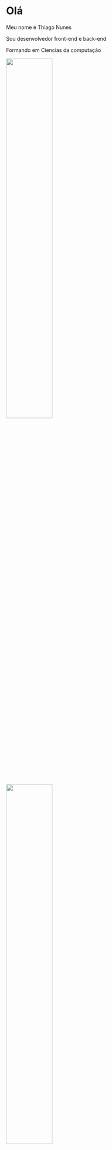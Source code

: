  # Olá

<p>Meu nome é Thiago Nunes<p>

Sou desenvolvedor front-end e back-end

Formando em Ciencias da computação
 
<div>
 <a href="https://github.com/Thiago3600/github-readme-stats">
   <img width="50%" src="https://github-readme-stats.vercel.app/api?username=Thiago3600&count_private=true)" />
 </a>
 <br></br>
 <a href="https://github.com/Thiago3600/github-readme-stats">
   <img width="50%" src="https://github-readme-stats.vercel.app/api/top-langs/?username=Thiago3600&layout=compact" />
 </a>
</div


 

<div>
 <h3>Tecnologias:</h3>
 <a href="https://developer.mozilla.org/pt-BR/docs/Web/HTML">
  <img align="center" width="40" height="40" src="https://cdn.jsdelivr.net/gh/devicons/devicon/icons/html5/html5-original.svg" />
 </a>
 <a href="https://developer.mozilla.org/pt-BR/docs/Web/CSS">
  <img align="center" width="40" height="40" src="https://cdn.jsdelivr.net/gh/devicons/devicon/icons/css3/css3-original-wordmark.svg" />
 </a>
 <a href="https://developer.mozilla.org/pt-BR/docs/Web/JavaScript">
  <img align="center" width="40" height="40" src="https://cdn.jsdelivr.net/gh/devicons/devicon/icons/javascript/javascript-original.svg" />
 </a>
 <a href="https://reactnative.dev/">
  <img align="center" width="40" height="40" src="https://cdn.jsdelivr.net/gh/devicons/devicon/icons/react/react-original.svg" />
 </a>
 <a href="https://developer.android.com/studio">
  <img align="center" width="40" height="40" src="https://cdn.jsdelivr.net/gh/devicons/devicon/icons/android/android-plain-wordmark.svg" />
 </a>
 <a href="https://www.java.com/pt-BR/">
  <img align="center" width="40" height="40" src="https://cdn.jsdelivr.net/gh/devicons/devicon/icons/java/java-original-wordmark.svg" />
 </a>
 <a href="https://pt.wikipedia.org/wiki/Microsoft_SQL_Server">
  <img align="center" width="40" height="40" src="https://cdn.jsdelivr.net/gh/devicons/devicon/icons/microsoftsqlserver/microsoftsqlserver-plain-wordmark.svg" />
 </a>
 <a href="https://www.cplusplus.com/">
  <img align="center" width="40" height="40" src="https://cdn.jsdelivr.net/gh/devicons/devicon/icons/cplusplus/cplusplus-original.svg" />
 </a>
 <a href="https://www.arduino.cc/">
  <img align="center" width="40" height="40" src="https://cdn.jsdelivr.net/gh/devicons/devicon/icons/arduino/arduino-original-wordmark.svg" />
 </a>
</div>

 
 
<div>
 <h3>Redes sociais:</h3>
 <a href="https://www.linkedin.com/in/thiago-nunes-sousa-32a101160/">
  <img align="center" src="https://img.shields.io/badge/LinkedIn-0077B5?style=for-the-badge&logo=linkedin&logoColor=white" />
 </a>
 <a href="https://www.instagram.com/thiago.nunes.2718/">
  <img align="center" src="https://img.shields.io/badge/Instagram-E4405F?style=for-the-badge&logo=instagram&logoColor=white" />
 </a>
</div>



<!---
Thiago3600/Thiago3600 is a ✨ special ✨ repository because its `README.md` (this file) appears on your GitHub profile.
You can click the Preview link to take a look at your changes.
--->

